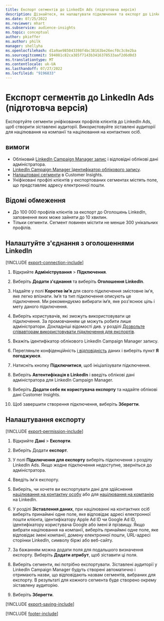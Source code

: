 ```yaml
---
title: Експорт сегментів до LinkedIn Ads (підготовча версія)
description: Дізнайтеся, як налаштувати підключення та експорт до LinkedIn Ads.
ms.date: 07/25/2022
ms.reviewer: mhart
ms.subservice: audience-insights
ms.topic: conceptual
author: pkieffer
ms.author: philk
manager: shellyha
ms.openlocfilehash: d1a9ae985043398f4bc38163be26ecf0c3c8e2ba
ms.sourcegitcommit: 594081c82ca385f7143b3416378533aaf2d6d0d3
ms.translationtype: MT
ms.contentlocale: uk-UA
ms.lasthandoff: 07/27/2022
ms.locfileid: "9196833"
---
```

# <a name="export-segments-to-linkedin-ads-preview"></a>Експорт сегментів до LinkedIn Ads (підготовча версія)

Експортуйте сегменти уніфікованих профілів клієнтів до LinkedIn Ads, щоб створити зіставлені аудиторії. Використовуйте зіставлені аудиторії для націлювання на компанії та націлювання на контактних осіб.

## <a name="prerequisites"></a>вимоги

- Обліковий [LinkedIn Campaign Manager запис](https://business.linkedin.com/marketing-solutions/ads) і відповідні облікові дані адміністратора.
- [LinkedIn Campaign Manager Ідентифікатор облікового запису](https://www.linkedin.com/help/lms/answer/a424270).
- [Налаштовані сегменти](segments.md) в Customer Insights.
- Уніфіковані профілі клієнтів у експортованих сегментах містять поле, що представляє адресу електронної пошти.

## <a name="known-limitations"></a>Відомі обмеження

- До 100 000 профілів клієнтів за експорт до Оголошень LinkedIn, заповнення яких може зайняти до 10 хвилин.
- Тільки сегменти. Сегмент повинен містити не менше 300 унікальних профілів.

## <a name="set-up-connection-to-linkedin-ads"></a>Налаштуйте з'єднання з оголошеннями LinkedIn

[!INCLUDE [export-connection-include](includes/export-connection-admn.md)]

1. Відкрийте **Адміністрування** > **Підключення**.

1. Виберіть **Додати з'єднання** та виберіть **Оголошення LinkedIn**.

1. Надайте у полі **Коротке ім’я** для свого підключення змістовне ім'я, яке легко впізнати. Ім’я та тип підключення описують це підключення. Ми рекомендуємо вибирати ім’я, яке роз'яснює ціль і мету даного підключення.

1. Виберіть користувачів, які зможуть використовувати це підключення. За промовчанням це можуть робити лише адміністратори. Докладніші відомості див. у розділі [Дозвольте співавторам використовувати підключення для експортів](connections.md#allow-contributors-to-use-a-connection-for-exports).

1. Вкажіть ідентифікатор облікового LinkedIn Campaign Manager запису.

1. Перегляньте конфіденційність [і відповідність](connections.md#data-privacy-and-compliance) даних і виберіть пункт **Я погоджуюся**.

1. Натисніть кнопку **Підключитися**, щоб ініціалізувати підключення.

1. Виберіть **Автентифікація в LinkedIn** і введіть облікові дані адміністратора для LinkedIn Campaign Manager.

1. Виберіть **Додати себе як користувача експорту** та надайте облікові дані Customer Insights.

1. Щоб завершити створення підключення, виберіть **Зберегти**.

## <a name="configure-an-export"></a>Налаштування експорту

[!INCLUDE [export-permission-include](includes/export-permission.md)]

1. Відкрийте **Дані** > **Експорти**.

1. Виберіть Додати **експорт**.

1. У полі **Підключення для експорту** виберіть підключення з розділу LinkedIn Ads. Якщо жодне підключення недоступне, зверніться до адміністратора.

1. Введіть ім'я експорту.

1. Виберіть, чи хочете ви експортувати дані для здійснення [націлювання на контактну особу](https://business.linkedin.com/marketing-solutions/ad-targeting/contact-targeting) або для [націлювання на компанію](https://business.linkedin.com/marketing-solutions/ad-targeting/account-targeting) на LinkedIn.

1. У розділі **Зіставлення даних**, при націлюванні на контактних осіб виберіть принаймні одне поле, яке відповідає адресі електронної пошти клієнта, ідентифікатору Apple Ad ID чи Google Ad ID, ідентифікатору користувача Google або імені й прізвищу. Якщо вибрати націлювання на компанії, виберіть принаймні одне поле, яке відповідає імені компанії, домену електронної пошти, URL-адресі сторінки LinkedIn, символу біржі або веб-сайту.

1. За бажанням можна додати поля для подальшого визначення експорту. Виберіть **Додати атрибут**, щоб зіставити ці поля.

1. Виберіть сегменти, які потрібно експортувати. Зіставлені аудиторії у LinkedIn Campaign Manager будуть створені автоматично і отримають назви, що відповідають назвам сегментів, вибраних для експорту. В результаті для кожного сегмента буде створено окрему зіставлену аудиторію.

1. Виберіть **Зберегти**.

[!INCLUDE [export-saving-include](includes/export-saving.md)]

[!INCLUDE [footer-include](includes/footer-banner.md)]
